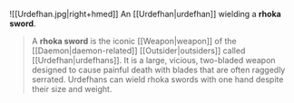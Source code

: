 ![[Urdefhan.jpg|right+hmed]] 
 An [[Urdefhan|urdefhan]] wielding a **rhoka sword**.
> A **rhoka sword** is the iconic [[Weapon|weapon]] of the [[Daemon|daemon-related]] [[Outsider|outsiders]] called [[Urdefhan|urdefhans]]. It is a large, vicious, two-bladed weapon designed to cause painful death with blades that are often raggedly serrated. Urdefhans can wield rhoka swords with one hand despite their size and weight.







